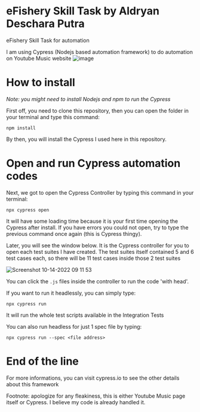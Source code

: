 # eFishery Skill Task by Aldryan Deschara Putra
eFishery Skill Task for automation

I am using Cypress (Nodejs based automation framework) to do automation on Youtube Music website
![image](https://user-images.githubusercontent.com/57977693/195596733-a7474f33-d5c2-43c3-87e1-394ddad5944d.png)


# How to install
*Note: you might need to install Nodejs and npm to run the Cypress*

First off, you need to clone this repository, then you can open the folder in your terminal and type this command:

`npm install`

By then, you will install the Cypress I used here in this repository.

# Open and run Cypress automation codes

Next, we got to open the Cypress Controller by typing this command in your terminal:

`npx cypress open`

It will have some loading time because it is your first time opening the Cypress after install.
If you have errors you could not open, try to type the previous command once again (this is Cypress thingy).

Later, you will see the window below. It is the Cypress controller for you to open each test suites I have created. The test suites itself contained 5 and 6 test cases each, so there will be 11 test cases inside those 2 test suites

![Screenshot 10-14-2022 09 11 53](https://user-images.githubusercontent.com/57977693/195746231-083a53c6-df91-498b-b621-d6e08042a5f2.png)

You can click the `.js` files inside the controller to run the code 'with head'.

If you want to run it headlessly, you can simply type:

`npx cypress run` 

It will run the whole test scripts available in the Integration Tests

You can also run headless for just 1 spec file by typing:

`npx cypress run --spec <file address>`


# End of the line
For more informations, you can visit cypress.io to see the other details about this framework

Footnote: apologize for any fleakiness, this is either Youtube Music page itself or Cypress. I believe my code is already handled it.
